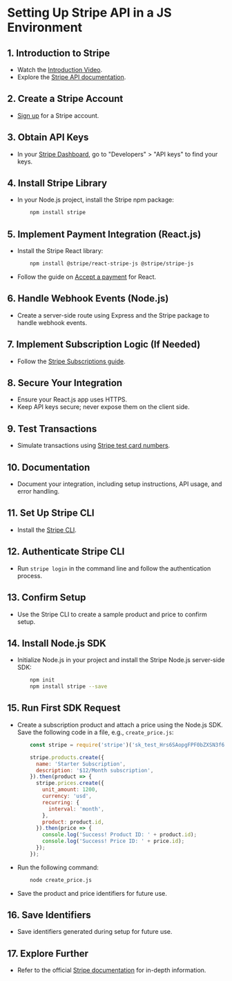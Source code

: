 # Setting Up Stripe API in a JS Environment

## 1. Introduction to Stripe
- Watch the [Introduction Video](https://www.youtube.com/watch?v=7edR32QVp_A).
- Explore the [Stripe API documentation](https://stripe.com/docs/development/get-started).

## 2. Create a Stripe Account
- [Sign up](https://stripe.com/docs/development/get-started) for a Stripe account.

## 3. Obtain API Keys
- In your [Stripe Dashboard](https://dashboard.stripe.com/), go to "Developers" > "API keys" to find your keys.

## 4. Install Stripe Library
- In your Node.js project, install the Stripe npm package:
  ```bash
      npm install stripe
  ```

## 5. Implement Payment Integration (React.js)
- Install the Stripe React library:
  ```bash
      npm install @stripe/react-stripe-js @stripe/stripe-js
  ```
- Follow the guide on [Accept a payment](https://stripe.com/docs/development/quickstart) for React.

## 6. Handle Webhook Events (Node.js)
- Create a server-side route using Express and the Stripe package to handle webhook events.

## 7. Implement Subscription Logic (If Needed)
- Follow the [Stripe Subscriptions guide](https://stripe.com/docs/billing/subscriptions/overview).

## 8. Secure Your Integration
- Ensure your React.js app uses HTTPS.
- Keep API keys secure; never expose them on the client side.

## 9. Test Transactions
- Simulate transactions using [Stripe test card numbers](https://stripe.com/docs/testing).

## 10. Documentation
- Document your integration, including setup instructions, API usage, and error handling.

## 11. Set Up Stripe CLI
- Install the [Stripe CLI](https://stripe.com/docs/development/quickstart#set-up-stripe-cli).

## 12. Authenticate Stripe CLI
- Run `stripe login` in the command line and follow the authentication process.

## 13. Confirm Setup
- Use the Stripe CLI to create a sample product and price to confirm setup.

## 14. Install Node.js SDK
- Initialize Node.js in your project and install the Stripe Node.js server-side SDK:
  ```bash
      npm init
      npm install stripe --save
  ```

## 15. Run First SDK Request
- Create a subscription product and attach a price using the Node.js SDK. Save the following code in a file, e.g., `create_price.js`:
  ```javascript
      const stripe = require('stripe')('sk_test_Hrs6SAopgFPF0bZXSN3f6ELN');

      stripe.products.create({
        name: 'Starter Subscription',
        description: '$12/Month subscription',
      }).then(product => {
        stripe.prices.create({
          unit_amount: 1200,
          currency: 'usd',
          recurring: {
            interval: 'month',
          },
          product: product.id,
        }).then(price => {
          console.log('Success! Product ID: ' + product.id);
          console.log('Success! Price ID: ' + price.id);
        });
      });
  ```
- Run the following command:
  ```bash
      node create_price.js
  ```
- Save the product and price identifiers for future use.

## 16. Save Identifiers
- Save identifiers generated during setup for future use.

## 17. Explore Further
- Refer to the official [Stripe documentation](https://stripe.com/docs) for in-depth information.

